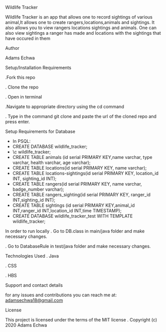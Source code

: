 Wildlife Tracker

Wildlife Tracker is an app that allows one to record sightings of various animal,It allows one to create rangers,locations,animals and sightings. It also allows you to view rangers locations sightings and animals. One can also view sightings a ranger has made and locations with the sightings that have occured in them

Author

Adams Echwa

Setup/Installation Requirements

.Fork this repo

. Clone the repo

. Open in terminal

.Navigate to appropriate directory using the cd command

. Type in the command git clone and paste the url of the cloned repo and press enter.

Setup Requirements for Database

- In PSQL:
- CREATE DATABASE wildlife_tracker;
- \c wildlife_tracker;
- CREATE TABLE animals (id serial PRIMARY KEY,name varchar, type varchar, health varchar, age varchar);
- CREATE TABLE locations(id serial PRIMARY KEY, name varchar);
- CREATE TABLE locations-sightings(id serial PRIMARY KEY, location_id INT, sighting_id INT);
- CREATE TABLE rangers(id serial PRIMARY KEY, name varchar, badge_number varchar);
- CREATE TABLE rangers_sighting(id serial PRIMARY KEY, ranger_id INT,sighting_id INT);
- CREATE TABLE sightings (id serial PRIMARY KEY,animal_id INT,ranger_id INT,location_id INT,time TIMESTAMP); 
- CREATE DATABASE wildlife_tracker_test WITH TEMPLATE wildlife_tracker;

In order to run locally
. Go to DB.class in main/java folder and make necessary changes.

. Go to DatabaseRule in test/java folder and make necessary changes.

Technologies Used
. Java

. CSS

. HBS

Support and contact details

for any issues and contributions you can reach me at: adamsechwa18@gmail.com

License

This project is licensed under the terms of the MIT license . Copyright (c) 2020 Adams Echwa